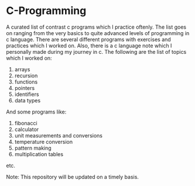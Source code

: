 # C-Programming

A curated list of contrast c programs which I practice oftenly. The list goes on ranging from the very basics to quite advanced levels of programming in c language. 
There are several different programs with exercises and practices which I worked on. Also, there is a c language note which I personally made during my journey in c.
The following are the list of topics which I worked on:
1. arrays
2. recursion
3. functions
4. pointers
5. identifiers
6. data types

And some programs like:
1. fibonacci
2. calculator
3. unit measurements and conversions
4. temperature conversion
5. pattern making
6. multiplication tables

etc.

Note: This repository will be updated on a timely basis.
